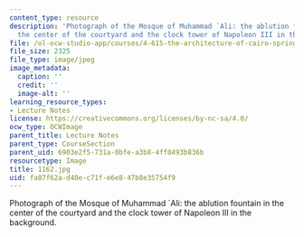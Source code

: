 ```yaml
---
content_type: resource
description: 'Photograph of the Mosque of Muhammad `Ali: the ablution fountain in
  the center of the courtyard and the clock tower of Napoleon III in the background.'
file: /ol-ocw-studio-app/courses/4-615-the-architecture-of-cairo-spring-2002/fa07f62ad40ec71fe6e847b8e35754f9_1162.jpg
file_size: 2325
file_type: image/jpeg
image_metadata:
  caption: ''
  credit: ''
  image-alt: ''
learning_resource_types:
- Lecture Notes
license: https://creativecommons.org/licenses/by-nc-sa/4.0/
ocw_type: OCWImage
parent_title: Lecture Notes
parent_type: CourseSection
parent_uid: 6903e2f5-731a-0bfe-a3b8-4ff0493b836b
resourcetype: Image
title: 1162.jpg
uid: fa07f62a-d40e-c71f-e6e8-47b8e35754f9
---
```

Photograph of the Mosque of Muhammad `Ali: the ablution fountain in the center of the courtyard and the clock tower of Napoleon III in the background.